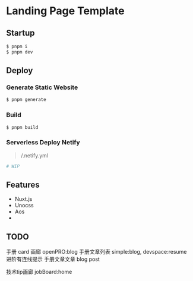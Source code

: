 # Landing Page Template

## Startup

``` bash
$ pnpm i
$ pnpm dev
```

## Deploy

### Generate Static Website

``` bash
$ pnpm generate
```

### Build 

``` bash
$ pnpm build
```


### Serverless Deploy Netify

> /.netify.yml

```yml
# WIP 
```



## Features

- Nuxt.js
- Unocss
- Aos
- 



## TODO


手册 card 画廊 openPRO:blog
手册文章列表 simple:blog, devspace:resume 进阶有连线提示
手册文章文章 blog post

技术tip画廊 jobBoard:home
